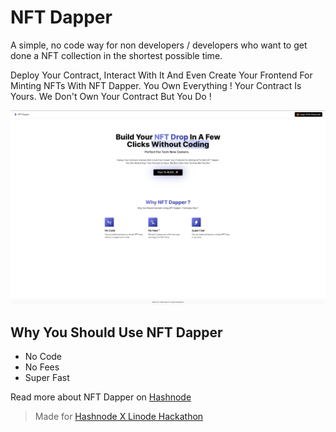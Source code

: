 # NFT Dapper

A simple, no code way for non developers / developers who want to get done a NFT collection in the shortest possible time.

Deploy Your Contract, Interact With It And Even Create Your Frontend For Minting NFTs With NFT Dapper. You Own Everything ! Your Contract Is Yours. We Don't Own Your Contract But You Do !

![NFT Dapper Home Page](/screenshots/homepage.png)

## Why You Should Use NFT Dapper

- No Code
- No Fees
- Super Fast

Read more about NFT Dapper on [Hashnode](https://osadavc.hashnode.dev/introducing-nft-dapper-the-easiest-way-to-kick-off-your-nft-drop-without-code)

> Made for [Hashnode X Linode Hackathon](https://townhall.hashnode.com/build-with-linode-hackathon-june-2022)
